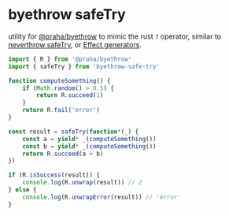 # byethrow safeTry

utility for [@praha/byethrow](https://github.com/praha-inc/byethrow) to mimic the rust `?` operator, similar to [neverthrow safeTry](https://github.com/supermacro/neverthrow#safetry), or [Effect generators](https://effect.website/docs/getting-started/using-generators/).

```ts
import { R } from '@praha/byethrow'
import { safeTry } from 'byethrow-safe-try'

function computeSomething() {
    if (Math.random() > 0.5) {
        return R.succeed(1)
    } 
    return R.fail('error')
}

const result = safeTry(function*(_) {
    const a = yield* _(computeSomething())
    const b = yield* _(computeSomething())
    return R.succeed(a + b)
})

if (R.isSuccess(result)) {
    console.log(R.unwrap(result)) // 2
} else {
    console.log(R.unwrapError(result)) // 'error'
}
```
